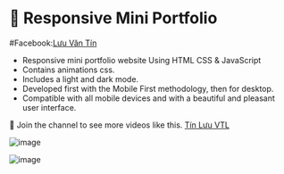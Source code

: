# 💼 Responsive Mini Portfolio
#Facebook:[Lưu Văn Tín](https://www.facebook.com/profile.php?id=100082063023921)

- Responsive mini portfolio website Using HTML CSS & JavaScript
- Contains animations css.
- Includes a light and dark mode.
- Developed first with the Mobile First methodology, then for desktop.
- Compatible with all mobile devices and with a beautiful and pleasant user interface.

💙 Join the channel to see more videos like this. [Tín Lưu VTL](https://www.youtube.com/channel/UCMYDYpmizCChSlOti9P1DgA)

![image](https://user-images.githubusercontent.com/107022820/172319227-ae5c7571-56d7-478d-b025-ab57e5cf8e35.png)

![image](https://user-images.githubusercontent.com/107022820/172319278-8beb0d2f-6137-4f11-b64c-468a2cd0dff4.png)

